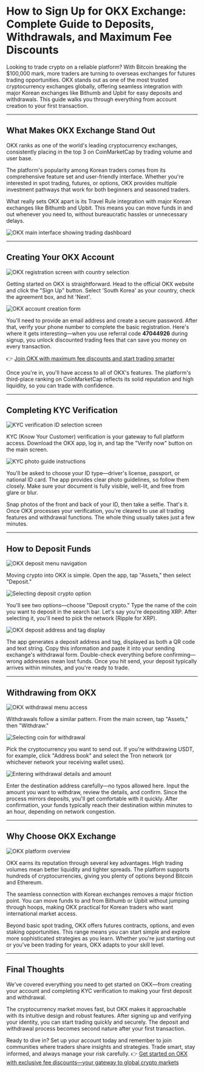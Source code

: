 # How to Sign Up for OKX Exchange: Complete Guide to Deposits, Withdrawals, and Maximum Fee Discounts


Looking to trade crypto on a reliable platform? With Bitcoin breaking the $100,000 mark, more traders are turning to overseas exchanges for futures trading opportunities. OKX stands out as one of the most trusted cryptocurrency exchanges globally, offering seamless integration with major Korean exchanges like Bithumb and Upbit for easy deposits and withdrawals. This guide walks you through everything from account creation to your first transaction.

---

## What Makes OKX Exchange Stand Out

OKX ranks as one of the world's leading cryptocurrency exchanges, consistently placing in the top 3 on CoinMarketCap by trading volume and user base.

The platform's popularity among Korean traders comes from its comprehensive feature set and user-friendly interface. Whether you're interested in spot trading, futures, or options, OKX provides multiple investment pathways that work for both beginners and seasoned traders.

What really sets OKX apart is its Travel Rule integration with major Korean exchanges like Bithumb and Upbit. This means you can move funds in and out whenever you need to, without bureaucratic hassles or unnecessary delays.

![OKX main interface showing trading dashboard](image/897008977.webp)

---

## Creating Your OKX Account

![OKX registration screen with country selection](image/7639905909219.webp)

Getting started on OKX is straightforward. Head to the official OKX website and click the "Sign Up" button. Select 'South Korea' as your country, check the agreement box, and hit 'Next'.

![OKX account creation form](image/64889390.webp)

You'll need to provide an email address and create a secure password. After that, verify your phone number to complete the basic registration. Here's where it gets interesting—when you use referral code **47044926** during signup, you unlock discounted trading fees that can save you money on every transaction.

👉 [Join OKX with maximum fee discounts and start trading smarter](https://www.okx.com/join/47044926)

Once you're in, you'll have access to all of OKX's features. The platform's third-place ranking on CoinMarketCap reflects its solid reputation and high liquidity, so you can trade with confidence.

---

## Completing KYC Verification

![KYC verification ID selection screen](image/073519914768801.webp)

KYC (Know Your Customer) verification is your gateway to full platform access. Download the OKX app, log in, and tap the "Verify now" button on the main screen.

![KYC photo guide instructions](image/0778357602596.webp)

You'll be asked to choose your ID type—driver's license, passport, or national ID card. The app provides clear photo guidelines, so follow them closely. Make sure your document is fully visible, well-lit, and free from glare or blur.

Snap photos of the front and back of your ID, then take a selfie. That's it. Once OKX processes your verification, you're cleared to use all trading features and withdrawal functions. The whole thing usually takes just a few minutes.

---

## How to Deposit Funds

![OKX deposit menu navigation](image/47477504955.webp)

Moving crypto into OKX is simple. Open the app, tap "Assets," then select "Deposit."

![Selecting deposit crypto option](image/7179668363.webp)

You'll see two options—choose "Deposit crypto." Type the name of the coin you want to deposit in the search bar. Let's say you're depositing XRP. After selecting it, you'll need to pick the network (Ripple for XRP).

![OKX deposit address and tag display](image/9159798873.webp)

The app generates a deposit address and tag, displayed as both a QR code and text string. Copy this information and paste it into your sending exchange's withdrawal form. Double-check everything before confirming—wrong addresses mean lost funds. Once you hit send, your deposit typically arrives within minutes, and you're ready to trade.

---

## Withdrawing from OKX

![OKX withdrawal menu access](image/767946550.webp)

Withdrawals follow a similar pattern. From the main screen, tap "Assets," then "Withdraw."

![Selecting coin for withdrawal](image/3033903912.webp)

Pick the cryptocurrency you want to send out. If you're withdrawing USDT, for example, click "Address book" and select the Tron network (or whichever network your receiving wallet uses).

![Entering withdrawal details and amount](image/88204146025.webp)

Enter the destination address carefully—no typos allowed here. Input the amount you want to withdraw, review the details, and confirm. Since the process mirrors deposits, you'll get comfortable with it quickly. After confirmation, your funds typically reach their destination within minutes to an hour, depending on network congestion.

---

## Why Choose OKX Exchange

![OKX platform overview](image/688394664153.webp)

OKX earns its reputation through several key advantages. High trading volumes mean better liquidity and tighter spreads. The platform supports hundreds of cryptocurrencies, giving you plenty of options beyond Bitcoin and Ethereum.

The seamless connection with Korean exchanges removes a major friction point. You can move funds to and from Bithumb or Upbit without jumping through hoops, making OKX practical for Korean traders who want international market access.

Beyond basic spot trading, OKX offers futures contracts, options, and even staking opportunities. This range means you can start simple and explore more sophisticated strategies as you learn. Whether you're just starting out or you've been trading for years, OKX adapts to your skill level.

---

## Final Thoughts

We've covered everything you need to get started on OKX—from creating your account and completing KYC verification to making your first deposit and withdrawal.

The cryptocurrency market moves fast, but OKX makes it approachable with its intuitive design and robust features. After signing up and verifying your identity, you can start trading quickly and securely. The deposit and withdrawal process becomes second nature after your first transaction.

Ready to dive in? Set up your account today and remember to join communities where traders share insights and strategies. Trade smart, stay informed, and always manage your risk carefully. 👉 [Get started on OKX with exclusive fee discounts—your gateway to global crypto markets](https://www.okx.com/join/47044926)
